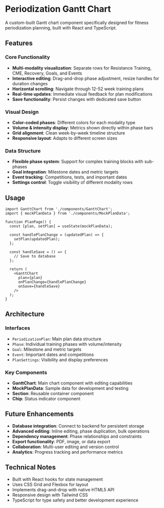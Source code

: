 # Periodization Gantt Chart

A custom-built Gantt chart component specifically designed for fitness periodization planning, built with React and TypeScript.

## Features

### Core Functionality
- **Multi-modality visualization**: Separate rows for Resistance Training, CME, Recovery, Goals, and Events
- **Interactive editing**: Drag-and-drop phase adjustment, resize handles for duration changes
- **Horizontal scrolling**: Navigate through 12-52 week training plans
- **Real-time updates**: Immediate visual feedback for plan modifications
- **Save functionality**: Persist changes with dedicated save button

### Visual Design
- **Color-coded phases**: Different colors for each modality type
- **Volume & intensity display**: Metrics shown directly within phase bars
- **Grid alignment**: Clean week-by-week timeline structure
- **Responsive layout**: Adapts to different screen sizes

### Data Structure
- **Flexible phase system**: Support for complex training blocks with sub-phases
- **Goal integration**: Milestone dates and metric targets
- **Event tracking**: Competitions, tests, and important dates
- **Settings control**: Toggle visibility of different modality rows

## Usage

```tsx
import GanttChart from './components/GanttChart';
import { mockPlanData } from './components/MockPlanData';

function PlanPage() {
  const [plan, setPlan] = useState(mockPlanData);
  
  const handlePlanChange = (updatedPlan) => {
    setPlan(updatedPlan);
  };
  
  const handleSave = () => {
    // Save to database
  };
  
  return (
    <GanttChart 
      plan={plan} 
      onPlanChange={handlePlanChange} 
      onSave={handleSave} 
    />
  );
}
```

## Architecture

### Interfaces
- `PeriodizationPlan`: Main plan data structure
- `Phase`: Individual training phases with volume/intensity
- `Goal`: Milestone and metric targets
- `Event`: Important dates and competitions
- `PlanSettings`: Visibility and display preferences

### Key Components
- **GanttChart**: Main chart component with editing capabilities
- **MockPlanData**: Sample data for development and testing
- **Section**: Reusable container component
- **Chip**: Status indicator component

## Future Enhancements

- **Database integration**: Connect to backend for persistent storage
- **Advanced editing**: Inline editing, phase duplication, bulk operations
- **Dependency management**: Phase relationships and constraints
- **Export functionality**: PDF, image, or data export
- **Collaboration**: Multi-user editing and version control
- **Analytics**: Progress tracking and performance metrics

## Technical Notes

- Built with React hooks for state management
- Uses CSS Grid and Flexbox for layout
- Implements drag-and-drop with native HTML5 API
- Responsive design with Tailwind CSS
- TypeScript for type safety and better development experience